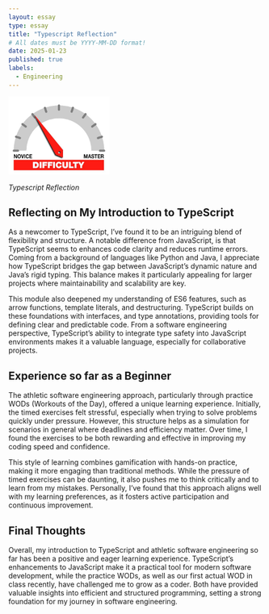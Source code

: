 ```yaml
---
layout: essay
type: essay
title: "Typescript Reflection"
# All dates must be YYYY-MM-DD format!
date: 2025-01-23
published: true
labels:
  - Engineering
---
```


<img width="200px" class="rounded float-start pe-4" src="../img/difficulty/degree_difficulty.jpg">

*Typescript Reflection*

## Reflecting on My Introduction to TypeScript

As a newcomer to TypeScript, I’ve found it to be an intriguing blend of flexibility and structure. A notable difference from JavaScript, is that TypeScript seems to enhances code clarity and reduces runtime errors. Coming from a background of languages like Python and Java, I appreciate how TypeScript bridges the gap between JavaScript’s dynamic nature and Java’s rigid typing. This balance makes it particularly appealing for larger projects where maintainability and scalability are key.

This module also deepened my understanding of ES6 features, such as arrow functions, template literals, and destructuring. TypeScript builds on these foundations with interfaces, and type annotations, providing tools for defining clear and predictable code. From a software engineering perspective, TypeScript’s ability to integrate type safety into JavaScript environments makes it a valuable language, especially for collaborative projects.

## Experience so far as a Beginner

The athletic software engineering approach, particularly through practice WODs (Workouts of the Day), offered a unique learning experience. Initially, the timed exercises felt stressful, especially when trying to solve problems quickly under pressure. However, this structure helps as a simulation for scenarios in general where deadlines and efficiency matter. Over time, I found the exercises to be both rewarding and effective in improving my coding speed and confidence.

This style of learning combines gamification with hands-on practice, making it more engaging than traditional methods. While the pressure of timed exercises can be daunting, it also pushes me to think critically and to learn from my mistakes. Personally, I’ve found that this approach aligns well with my learning preferences, as it fosters active participation and continuous improvement.

## Final Thoughts

Overall, my introduction to TypeScript and athletic software engineering so far has been a positive and eager learning experience. TypeScript’s enhancements to JavaScript make it a practical tool for modern software development, while the practice WODs, as well as our first actual WOD in class recently, have challenged me to grow as a coder. Both have provided valuable insights into efficient and structured programming, setting a strong foundation for my journey in software engineering.

